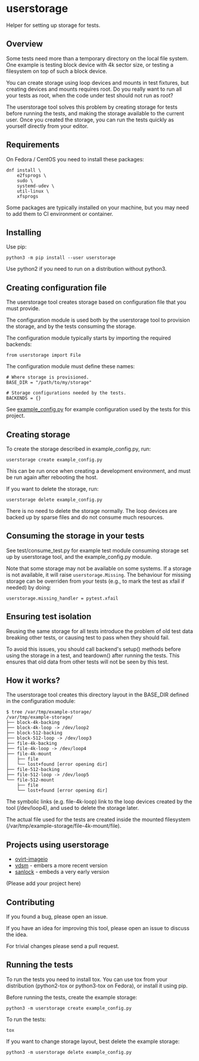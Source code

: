 <!--
SPDX-FileCopyrightText: Nir Soffer <nirsof@gmail.com>
SPDX-License-Identifier: GPL-2.0-or-later
-->

# userstorage

Helper for setting up storage for tests.


## Overview

Some tests need more than a temporary directory on the local file
system. One example is testing block device with 4k sector size, or
testing a filesystem on top of such a block device.

You can create storage using loop devices and mounts in test fixtures,
but creating devices and mounts requires root. Do you really want to run
all your tests as root, when the code under test should not run as root?

The userstorage tool solves this problem by creating storage for tests
before running the tests, and making the storage available to the
current user. Once you created the storage, you can run the tests
quickly as yourself directly from your editor.

## Requirements

On Fedora / CentOS you need to install these packages:

    dnf install \
        e2fsprogs \
        sudo \
        systemd-udev \
        util-linux \
        xfsprogs

Some packages are typically installed on your machine, but you may need
to add them to CI environment or container.


## Installing

Use pip:

    python3 -m pip install --user userstorage

Use python2 if you need to run on a distribution without python3.


## Creating configuration file

The userstorage tool creates storage based on configuration file that
you must provide.

The configuration module is used both by the userstorage tool to
provision the storage, and by the tests consuming the storage.

The configuration module typically starts by importing the required
backends:

    from userstorage import File

The configuration module must define these names:

    # Where storage is provisioned.
    BASE_DIR = "/path/to/my/storage"

    # Storage configurations needed by the tests.
    BACKENDS = {}

See [example_config.py](https://raw.githubusercontent.com/nirs/userstorage/master/example_config.py)
for example configuration used by the tests for this project.


## Creating storage

To create the storage described in example_config.py, run:

    userstorage create example_config.py

This can be run once when creating a development environment, and must
be run again after rebooting the host.

If you want to delete the storage, run:

    userstorage delete example_config.py

There is no need to delete the storage normally. The loop devices are
backed up by sparse files and do not consume much resources.


## Consuming the storage in your tests

See test/consume_test.py for example test module consuming storage
set up by userstorage tool, and the example_config.py module.

Note that some storage may not be available on some systems. If a storage is
not available, it will raise `userstorage.Missing`.
The behaviour for missing storage can be overriden from your tests
(e.g., to mark the test as xfail if needed) by doing:

    userstorage.missing_handler = pytest.xfail


## Ensuring test isolation

Reusing the same storage for all tests introduce the problem of old test
data breaking other tests, or causing test to pass when they should
fail.

To avoid this issues, you should call backend's setup() methods before
using the storage in a test, and teardown() after running the tests.
This ensures that old data from other tests will not be seen by this
test.


## How it works?

The userstorage tool creates this directory layout in the BASE_DIR
defined in the configuration module:

    $ tree /var/tmp/example-storage/
    /var/tmp/example-storage/
    ├── block-4k-backing
    ├── block-4k-loop -> /dev/loop2
    ├── block-512-backing
    ├── block-512-loop -> /dev/loop3
    ├── file-4k-backing
    ├── file-4k-loop -> /dev/loop4
    ├── file-4k-mount
    │   ├── file
    │   └── lost+found [error opening dir]
    ├── file-512-backing
    ├── file-512-loop -> /dev/loop5
    └── file-512-mount
        ├── file
        └── lost+found [error opening dir]

The symbolic links (e.g. file-4k-loop) link to the loop devices created
by the tool (/dev/loop4), and used to delete the storage later.

The actual file used for the tests are created inside the mounted
filesystem (/var/tmp/example-storage/file-4k-mount/file).


## Projects using userstorage

- [ovirt-imageio](https://github.com/oVirt/ovirt-imageio)
- [vdsm](https://github.com/oVirt/vdsm) - embers a more recent version
- [sanlock](https://pagure.io/sanlock) - embeds a very early version

(Please add your project here)


## Contributing

If you found a bug, please open an issue.

If you have an idea for improving this tool, please open an issue to
discuss the idea.

For trivial changes please send a pull request.


## Running the tests

To run the tests you need to install tox. You can use tox from your
distribution (python2-tox or python3-tox on Fedora), or install it using
pip.

Before running the tests, create the example storage:

    python3 -m userstorage create example_config.py

To run the tests:

    tox

If you want to change storage layout, best delete the example storage:

    python3 -m userstorage delete example_config.py
